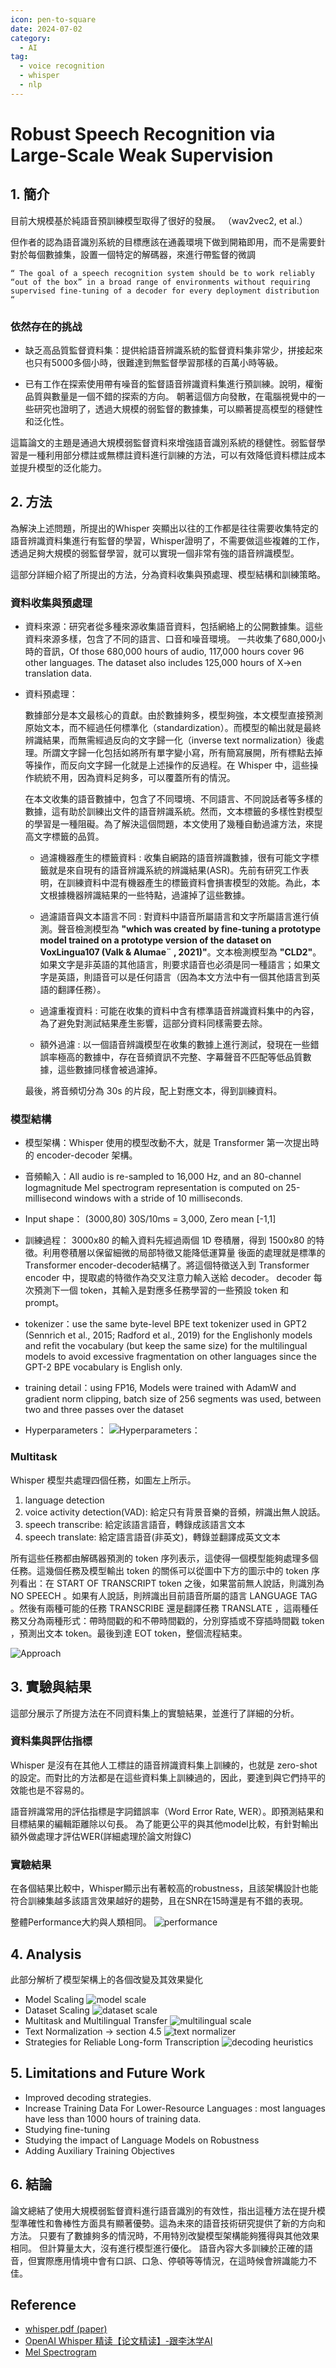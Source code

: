 ```yaml
---
icon: pen-to-square
date: 2024-07-02
category:
  - AI
tag:
  - voice recognition
  - whisper
  - nlp
---
```

# Robust Speech Recognition via Large-Scale Weak Supervision

## 1. 簡介

目前大規模基於純語音預訓練模型取得了很好的發展。 （wav2vec2, et al.）

但作者的認為語音識別系統的目標應該在通義環境下做到開箱即用，而不是需要針對於每個數據集，設置一個特定的解碼器，來進行帶監督的微調

    “ The goal of a speech recognition system should be to work reliably “out of the box” in a broad range of environments without requiring supervised fine-tuning of a decoder for every deployment distribution “


### 依然存在的挑战
- 缺乏高品質監督資料集：提供給語音辨識系統的監督資料集非常少，拼接起來也只有5000多個小時，很難達到無監督學習那樣的百萬小時等級。

- 已有工作在探索使用帶有噪音的監督語音辨識資料集進行預訓練。說明，權衡品質與數量是一個不錯的探索的方向。 朝著這個方向發散，在電腦視覺中的一些研究也證明了，透過大規模的弱監督的數據集，可以顯著提高模型的穩健性和泛化性。

這篇論文的主題是通過大規模弱監督資料來增強語音識別系統的穩健性。弱監督學習是一種利用部分標註或無標註資料進行訓練的方法，可以有效降低資料標註成本並提升模型的泛化能力。

## 2. 方法
為解決上述問題，所提出的Whisper 突顯出以往的工作都是往往需要收集特定的語音辨識資料集進行有監督的學習，Whisper證明了，不需要做這些複雜的工作，透過足夠大規模的弱監督學習，就可以實現一個非常有強的語音辨識模型。


這部分詳細介紹了所提出的方法，分為資料收集與預處理、模型結構和訓練策略。

### 資料收集與預處理
- 資料來源：研究者從多種來源收集語音資料，包括網絡上的公開數據集。這些資料來源多樣，包含了不同的語言、口音和噪音環境。
一共收集了680,000小時的音訊，Of those 680,000 hours of audio, 117,000 hours cover 96 other languages. The dataset also includes 125,000 hours of X→en translation data.

- 資料預處理：
    
    數據部分是本文最核心的貢獻。由於數據夠多，模型夠強，本文模型直接預測原始文本，而不經過任何標準化（standardization）。而模型的輸出就是最終辨識結果，而無需經過反向的文字歸一化（inverse text normalization）後處理。所謂文字歸一化包括如將所有單字變小寫，所有簡寫展開，所有標點去掉等操作，而反向文字歸一化就是上述操作的反過程。在 Whisper 中，這些操作統統不用，因為資料足夠多，可以覆蓋所有的情況。

    在本文收集的語音數據中，包含了不同環境、不同語言、不同說話者等多樣的數據，這有助於訓練出文件的語音辨識系統。然而，文本標籤的多樣性對模型的學習是一種阻礙。為了解決這個問題，本文使用了幾種自動過濾方法，來提高文字標籤的品質。

    - 過濾機器產生的標籤資料 : 收集自網路的語音辨識數據，很有可能文字標籤就是來自現有的語音辨識系統的辨識結果(ASR)。先前有研究工作表明，在訓練資料中混有機器產生的標籤資料會損害模型的效能。為此，本文根據機器辨識結果的一些特點，過濾掉了這些數據。

    - 過濾語音與文本語言不同 : 對資料中語音所屬語言和文字所屬語言進行偵測。聲音檢測模型為 **"which was created by fine-tuning a prototype model trained on a prototype version of the dataset on VoxLingua107 (Valk & Alumae¨ , 2021)"**。文本檢測模型為 **"CLD2"**。如果文字是非英語的其他語言，則要求語音也必須是同一種語言；如果文字是英語，則語音可以是任何語言（因為本文方法中有一個其他語言到英語的翻譯任務）。

    - 過濾重複資料 : 可能在收集的資料中含有標準語音辨識資料集中的內容，為了避免對測試結果產生影響，這部分資料同樣需要去除。

    - 額外過濾 : 以一個語音辨識模型在收集的數據上進行測試，發現在一些錯誤率極高的數據中，存在音頻資訊不完整、字幕聲音不匹配等低品質數據，這些數據同樣會被過濾掉。

    最後，將音頻切分為 30s 的片段，配上對應文本，得到訓練資料。


### 模型結構
- 模型架構：Whisper 使用的模型改動不大，就是 Transformer 第一次提出時的 encoder-decoder 架構。
- 音頻輸入：All audio is re-sampled to 16,000 Hz, and an 80-channel logmagnitude Mel spectrogram representation is computed on 25-millisecond windows with a stride of 10 milliseconds.
- Input shape： (3000,80) 30S/10ms = 3,000, Zero mean [-1,1]
- 訓練過程： 3000x80 的輸入資料先經過兩個 1D 卷積層，得到 1500x80 的特徵。利用卷積層以保留細微的局部特徵又能降低運算量
後面的處理就是標準的 Transformer encoder-decoder結構了。將這個特徵送入到 Transformer encoder 中，提取處的特徵作為交叉注意力輸入送給 decoder。 decoder 每次預測下一個 token，其輸入是對應多任務學習的一些預設 token 和 prompt。
- tokenizer：use the same byte-level BPE text tokenizer used in GPT2 (Sennrich et al., 2015; Radford et al., 2019) for the Englishonly models and refit the vocabulary (but keep the same size)
for the multilingual models to avoid excessive fragmentation on other languages since the GPT-2 BPE vocabulary is
English only.

- training detail：using FP16, Models were trained with AdamW and gradient norm clipping, batch size of 256 segments was used, between two and three passes over the dataset

- Hyperparameters：
    ![Hyperparameters：](./image/whisper-hyperparameters.jpg)

### Multitask 
Whisper 模型共處理四個任務，如圖左上所示。
1. language detection
1. voice activity detection(VAD): 給定只有背景音樂的音頻，辨識出無人說話。
1. speech transcribe: 給定該語言語音，轉錄成該語言文本
1. speech translate: 給定語言語音(非英文)，轉錄並翻譯成英文文本

所有這些任務都由解碼器預測的 token 序列表示，這使得一個模型能夠處理多個任務。這幾個任務及模型輸出 token 的關係可以從圖中下方的圖示中的 token 序列看出：在 START OF TRANSCRIPT token 之後，如果當前無人說話，則識別為 NO SPEECH 。如果有人說話，則辨識出目前語音所屬的語言 LANGUAGE TAG 。然後有兩種可能的任務 TRANSCRIBE 還是翻譯任務 TRANSLATE ，這兩種任務又分為兩種形式：帶時間戳的和不帶時間戳的，分別穿插或不穿插時間戳 token ，預測出文本 token。最後到達 EOT token，整個流程結束。

![Approach](./image/whisper-approach.png)


## 3. 實驗與結果
這部分展示了所提方法在不同資料集上的實驗結果，並進行了詳細的分析。

### 資料集與評估指標
Whisper 是沒有在其他人工標註的語音辨識資料集上訓練的，也就是 zero-shot 的設定。而對比的方法都是在這些資料集上訓練過的，因此，要達到與它們持平的效能也是不容易的。

語音辨識常用的評估指標是字詞錯誤率（Word Error Rate, WER）。即預測結果和目標結果的編輯距離除以句長。
為了能更公平的與其他model比較，有針對輸出額外做處理才評估WER(詳細處理於論文附錄C)

### 實驗結果
在各個結果比較中，Whisper顯示出有著較高的robustness，且該架構設計也能符合訓練集越多該語言效果越好的趨勢，且在SNR在15時還是有不錯的表現。

整體Performance大約與人類相同。
![performance](./image/whisper-performance.jpg)

## 4. Analysis
此部分解析了模型架構上的各個改變及其效果變化

- Model Scaling
    ![model scale](./image/whisper-model-scale.jpg)
- Dataset Scaling
    ![dataset scale](./image/whisper-increase-dataset.jpg)
- Multitask and Multilingual Transfer
    ![multilingual scale](./image/whisper-model-multilingual.jpg)
-  Text Normalization -> section 4.5
    ![text normalizer](./image/whisper-text-normalizer.jpg)
-  Strategies for Reliable Long-form Transcription
    ![decoding heuristics](./image/whisper-decoding-heuristics.jpg)

## 5. Limitations and Future Work
- Improved decoding strategies.
- Increase Training Data For Lower-Resource Languages : most languages have
less than 1000 hours of training data.
- Studying fine-tuning
- Studying the impact of Language Models on Robustness
- Adding Auxiliary Training Objectives

## 6. 結論
論文總結了使用大規模弱監督資料進行語音識別的有效性，指出這種方法在提升模型準確性和魯棒性方面具有顯著優勢。這為未來的語音技術研究提供了新的方向和方法。
只要有了數據夠多的情況時，不用特別改變模型架構能夠獲得與其他效果相同。
但計算量太大，沒有進行模型進行優化。
語音內容大多訓練於正確的語音，但實際應用情境中會有口誤、口急、停頓等等情況，在這時候會辨識能力不佳。


## Reference
- [whisper.pdf (paper)](https://cdn.openai.com/papers/whisper.pdf)
- [OpenAI Whisper 精读【论文精读】-跟李沐学AI](https://www.youtube.com/watch?v=gDU43QgvewI)
- [Mel Spectrogram](https://medium.com/analytics-vidhya/understanding-the-mel-spectrogram-fca2afa2ce53)